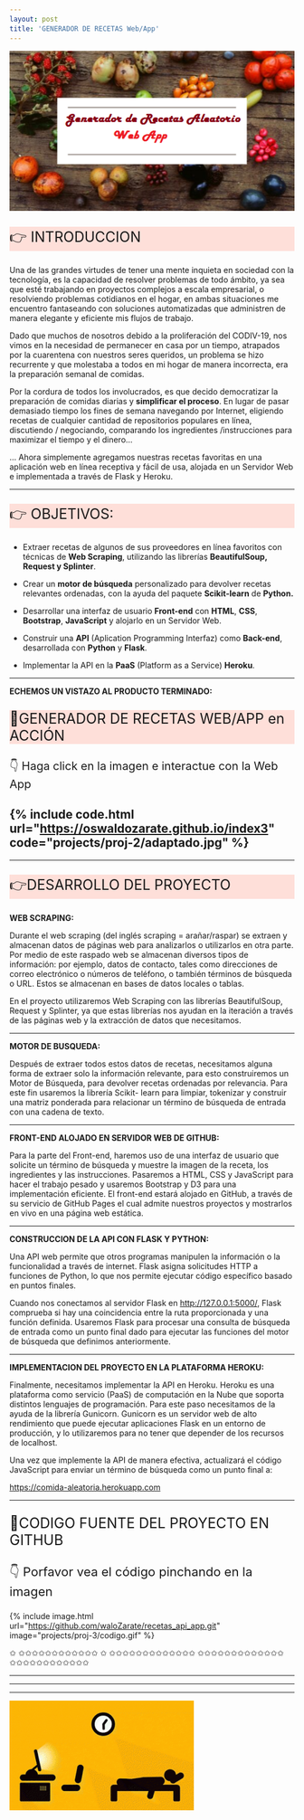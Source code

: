```yaml
---
layout: post
title: 'GENERADOR DE RECETAS Web/App'
---
```


![Life-Cycle Project ](/assets/img/projects/proj-4/rmg.png "Proyecto Generador de Recetas Aleatorio Web APP")

<p style="font-size:25px; background-color:rgba(255, 99, 71, 0.2);">&#128073; INTRODUCCION</p> 

Una de las grandes virtudes de tener una mente inquieta en sociedad con la tecnología, 
es la capacidad de resolver problemas de todo ámbito, ya sea que esté trabajando en 
proyectos complejos a escala empresarial, o resolviendo problemas cotidianos en el 
hogar, en ambas situaciones me encuentro fantaseando con soluciones automatizadas que administren de manera elegante y eficiente mis flujos de trabajo. 

Dado que muchos de nosotros debido a la proliferación del CODIV-19, nos vimos en la 
necesidad de permanecer en casa por un tiempo, atrapados por la cuarentena con nuestros
seres queridos, un problema se hizo recurrente y que molestaba a todos en mi hogar de
manera incorrecta, era la preparación semanal de comidas.

Por la cordura de todos los involucrados, es que decido democratizar la preparación 
de comidas diarias y **simplificar el proceso**. En lugar de pasar demasiado tiempo los 
fines de semana navegando por Internet, eligiendo recetas de cualquier cantidad de 
repositorios populares en línea, discutiendo / negociando, comparando los ingredientes
/instrucciones para maximizar el tiempo y el dinero…

… Ahora simplemente agregamos nuestras recetas favoritas en una aplicación web en línea
receptiva y fácil de usa, alojada en un Servidor Web e implementada a través de Flask y
Heroku.

---
<p style="font-size:25px; background-color:rgba(255, 99, 71, 0.2);">&#128073; OBJETIVOS:</p> 

- Extraer recetas de algunos de sus proveedores en línea favoritos con técnicas de **Web Scraping**, utilizando las librerías **BeautifulSoup, Request y Splinter**.

- Crear un **motor de búsqueda** personalizado para devolver recetas relevantes ordenadas, con la ayuda del paquete **Scikit-learn** de **Python.**
  
- Desarrollar una interfaz de usuario **Front-end** con **HTML**, **CSS**, **Bootstrap**, **JavaScript** y alojarlo en un Servidor Web.

- Construir una **API** (Aplication Programming Interfaz) como **Back-end**, desarrollada con **Python** y **Flask**.

- Implementar la API en la **PaaS** (Platform as a Service) **Heroku**.

<!--<p style="font-size:25px">&#128073;DESARROLLO DEL PROYECTO</p> -->
---
**ECHEMOS UN VISTAZO AL PRODUCTO TERMINADO:**

<p style="font-size:25px; background-color:rgba(255, 99, 71, 0.2);">&#128170;GENERADOR DE RECETAS WEB/APP en ACCIÓN</p> 

<p style="font-size:20px">&#128071; Haga click en la imagen e interactue con la Web App </p> 
 
{% include code.html url="https://oswaldozarate.github.io/index3" code="projects/proj-2/adaptado.jpg" %}
---
<!--![Life-Cycle Project ](/assets/img/projects/proj-3/proyecto3.jpg "Ciclo de vida Proyecto")-->
---
<p style="font-size:25px; background-color:rgba(255, 99, 71, 0.2);">&#128073;DESARROLLO DEL PROYECTO</p> 

**WEB SCRAPING:**

Durante el web scraping (del inglés scraping = arañar/raspar) se extraen y almacenan 
datos de páginas web para analizarlos o utilizarlos en otra parte. Por medio de este 
raspado web se almacenan diversos tipos de información: por ejemplo, datos de contacto,
tales como direcciones de correo electrónico o números de teléfono, o también términos
de búsqueda o URL. Estos se almacenan en bases de datos locales o tablas.

En el proyecto utilizaremos Web Scraping con las librerías BeautifulSoup, Request y
Splinter, ya que estas librerías nos ayudan en la iteración a través de las páginas 
web y la extracción de datos que necesitamos.

---
**MOTOR DE BUSQUEDA:**

Después de extraer todos estos datos de recetas, necesitamos alguna forma de extraer 
solo la información relevante, para esto construiremos un Motor de Búsqueda, para 
devolver recetas ordenadas por relevancia. Para este fin usaremos la librería Scikit-
learn para limpiar, tokenizar y construir una matriz ponderada para relacionar un 
término de búsqueda de entrada con una cadena de texto.

---
**FRONT-END ALOJADO EN SERVIDOR WEB DE GITHUB:**

Para la parte del Front-end, haremos uso de una interfaz de usuario que solicite un 
término de búsqueda y muestre la imagen de la receta, los ingredientes y las instrucciones. Pasaremos a HTML, CSS y JavaScript para hacer el trabajo pesado y usaremos Bootstrap 
y D3 para una implementación eficiente. El front-end estará alojado en GitHub, a través
de su servicio de GitHub Pages el cual admite nuestros proyectos y mostrarlos en vivo 
en una página web estática. 

---
**CONSTRUCCION DE LA API CON FLASK Y PYTHON:**

Una API web permite que otros programas manipulen la información o la funcionalidad a 
través de internet. Flask asigna solicitudes HTTP a funciones de Python, lo que nos 
permite ejecutar código específico basado en puntos finales. 

Cuando nos conectamos al servidor Flask en http://127.0.0.1:5000/, Flask comprueba si 
hay una coincidencia entre la ruta proporcionada y una función definida. Usaremos Flask
para procesar una consulta de búsqueda de entrada como un punto final dado para ejecutar
las funciones del motor de búsqueda que definimos anteriormente.

---
**IMPLEMENTACION DEL PROYECTO EN LA PLATAFORMA HEROKU:**

Finalmente, necesitamos implementar la API en Heroku. Heroku es una plataforma como 
servicio (PaaS) de computación en la Nube que soporta distintos lenguajes de programación.
Para este paso necesitamos de la ayuda de la librería Gunicorn. Gunicorn es un servidor 
web de alto rendimiento que puede ejecutar aplicaciones Flask en un entorno de producción,
y lo utilizaremos para no tener que depender de los recursos de localhost. 

Una vez que implemente la API de manera efectiva, actualizará el código JavaScript para
enviar un término de búsqueda como un punto final a:

https://comida-aleatoria.herokuapp.com 


---

<p style="font-size:25px">&#128170;CODIGO FUENTE DEL PROYECTO EN GITHUB</p> 

<p style="font-size:22px">&#128071; Porfavor vea el código pinchando en la imagen</p> 

{% include image.html url="https://github.com/waloZarate/recetas_api_app.git" image="projects/proj-3/codigo.gif" %}




<span class="icoest4">&#10025;</span>
<span class="icoest4">&#10025;</span><span class="icoest4">&#10025;</span><span class="icoest4">&#10025;</span><span class="icoest4">&#10025;</span><span class="icoest4">&#10025;</span><span class="icoest4">&#10025;</span><span class="icoest4">&#10025;</span><span class="icoest4">&#10025;</span><span class="icoest4">&#10025;</span><span class="icoest4">&#10025;</span><span class="icoest4">&#10025;</span><span class="icoest4">&#10025;</span> <span class="icoest4">&#10025;</span>
<span class="icoest4">&#10025;</span><span class="icoest4">&#10025;</span><span class="icoest4">&#10025;</span><span class="icoest4">&#10025;</span><span class="icoest4">&#10025;</span><span class="icoest4">&#10025;</span><span class="icoest4">&#10025;</span><span class="icoest4">&#10025;</span><span class="icoest4">&#10025;</span><span class="icoest4">&#10025;</span><span class="icoest4">&#10025;</span><span class="icoest4">&#10025;</span><span class="icoest4">&#10025;</span>
<span class="icoest4">&#10025;</span><span class="icoest4">&#10025;</span><span class="icoest4">&#10025;</span><span class="icoest4">&#10025;</span><span class="icoest4">&#10025;</span><span class="icoest4">&#10025;</span><span class="icoest4">&#10025;</span><span class="icoest4">&#10025;</span><span class="icoest4">&#10025;</span><span class="icoest4">&#10025;</span><span class="icoest4">&#10025;</span><span class="icoest4">&#10025;</span><span class="icoest4">&#10025;</span>
<span class="icoest4">&#10025;</span><span class="icoest4">&#10025;</span><span class="icoest4">&#10025;</span><span class="icoest4">&#10025;</span><span class="icoest4">&#10025;</span><span class="icoest4">&#10025;</span><span class="icoest4">&#10025;</span><span class="icoest4">&#10025;</span><span class="icoest4">&#10025;</span><span class="icoest4">&#10025;</span><span class="icoest4">&#10025;</span><span class="icoest4">&#10025;</span>

---
---
---

![Life-Cycle Project ](/assets/img/projects/proj-4/programming.gif "Programando día tarde y noche")
